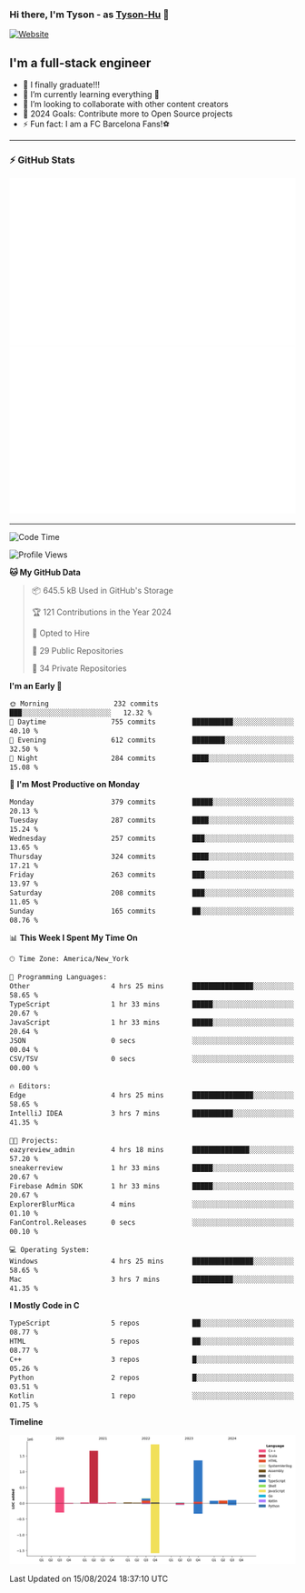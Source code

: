 ### Hi there, I'm Tyson - as [Tyson-Hu][website] 👋

[![Website](https://img.shields.io/website?label=Tianzhe.me&style=for-the-badge&url=https%3A%2F%2Ftianzhe.me)](https://tianzhe.me)


## I'm a full-stack engineer

- 🔭 I finally graduate!!!
- 🌱 I’m currently learning everything 🤣
- 👯 I’m looking to collaborate with other content creators
- 🥅 2024 Goals: Contribute more to Open Source projects
- ⚡ Fun fact: I am a FC Barcelona Fans!⚽️

---

### ⚡️ GitHub Stats
![](https://raw.githubusercontent.com/Tyson-Hu/github-stats-card/master/generated/overview.svg)
![](https://raw.githubusercontent.com/Tyson-Hu/github-stats-card/master/generated/languages.svg)

---

<!--START_SECTION:waka-->
![Code Time](http://img.shields.io/badge/Code%20Time-188%20hrs%2032%20mins-blue)

![Profile Views](http://img.shields.io/badge/Profile%20Views-0-blue)

**🐱 My GitHub Data** 

> 📦 645.5 kB Used in GitHub's Storage 
 > 
> 🏆 121 Contributions in the Year 2024
 > 
> 💼 Opted to Hire
 > 
> 📜 29 Public Repositories 
 > 
> 🔑 34 Private Repositories 
 > 
**I'm an Early 🐤** 

```text
🌞 Morning                232 commits         ███░░░░░░░░░░░░░░░░░░░░░░   12.32 % 
🌆 Daytime                755 commits         ██████████░░░░░░░░░░░░░░░   40.10 % 
🌃 Evening                612 commits         ████████░░░░░░░░░░░░░░░░░   32.50 % 
🌙 Night                  284 commits         ████░░░░░░░░░░░░░░░░░░░░░   15.08 % 
```
📅 **I'm Most Productive on Monday** 

```text
Monday                   379 commits         █████░░░░░░░░░░░░░░░░░░░░   20.13 % 
Tuesday                  287 commits         ████░░░░░░░░░░░░░░░░░░░░░   15.24 % 
Wednesday                257 commits         ███░░░░░░░░░░░░░░░░░░░░░░   13.65 % 
Thursday                 324 commits         ████░░░░░░░░░░░░░░░░░░░░░   17.21 % 
Friday                   263 commits         ███░░░░░░░░░░░░░░░░░░░░░░   13.97 % 
Saturday                 208 commits         ███░░░░░░░░░░░░░░░░░░░░░░   11.05 % 
Sunday                   165 commits         ██░░░░░░░░░░░░░░░░░░░░░░░   08.76 % 
```


📊 **This Week I Spent My Time On** 

```text
🕑︎ Time Zone: America/New_York

💬 Programming Languages: 
Other                    4 hrs 25 mins       ███████████████░░░░░░░░░░   58.65 % 
TypeScript               1 hr 33 mins        █████░░░░░░░░░░░░░░░░░░░░   20.67 % 
JavaScript               1 hr 33 mins        █████░░░░░░░░░░░░░░░░░░░░   20.64 % 
JSON                     0 secs              ░░░░░░░░░░░░░░░░░░░░░░░░░   00.04 % 
CSV/TSV                  0 secs              ░░░░░░░░░░░░░░░░░░░░░░░░░   00.00 % 

🔥 Editors: 
Edge                     4 hrs 25 mins       ███████████████░░░░░░░░░░   58.65 % 
IntelliJ IDEA            3 hrs 7 mins        ██████████░░░░░░░░░░░░░░░   41.35 % 

🐱‍💻 Projects: 
eazyreview_admin         4 hrs 18 mins       ██████████████░░░░░░░░░░░   57.20 % 
sneakerreview            1 hr 33 mins        █████░░░░░░░░░░░░░░░░░░░░   20.67 % 
Firebase Admin SDK       1 hr 33 mins        █████░░░░░░░░░░░░░░░░░░░░   20.67 % 
ExplorerBlurMica         4 mins              ░░░░░░░░░░░░░░░░░░░░░░░░░   01.10 % 
FanControl.Releases      0 secs              ░░░░░░░░░░░░░░░░░░░░░░░░░   00.10 % 

💻 Operating System: 
Windows                  4 hrs 25 mins       ███████████████░░░░░░░░░░   58.65 % 
Mac                      3 hrs 7 mins        ██████████░░░░░░░░░░░░░░░   41.35 % 
```

**I Mostly Code in C** 

```text
TypeScript               5 repos             ██░░░░░░░░░░░░░░░░░░░░░░░   08.77 % 
HTML                     5 repos             ██░░░░░░░░░░░░░░░░░░░░░░░   08.77 % 
C++                      3 repos             █░░░░░░░░░░░░░░░░░░░░░░░░   05.26 % 
Python                   2 repos             █░░░░░░░░░░░░░░░░░░░░░░░░   03.51 % 
Kotlin                   1 repo              ░░░░░░░░░░░░░░░░░░░░░░░░░   01.75 % 
```



**Timeline**

![Lines of Code chart](https://raw.githubusercontent.com/Tyson-Hu/Tyson-Hu/main/assets/bar_graph.png)


 Last Updated on 15/08/2024 18:37:10 UTC
<!--END_SECTION:waka-->


[website]: https://github.com/Tyson-Hu

